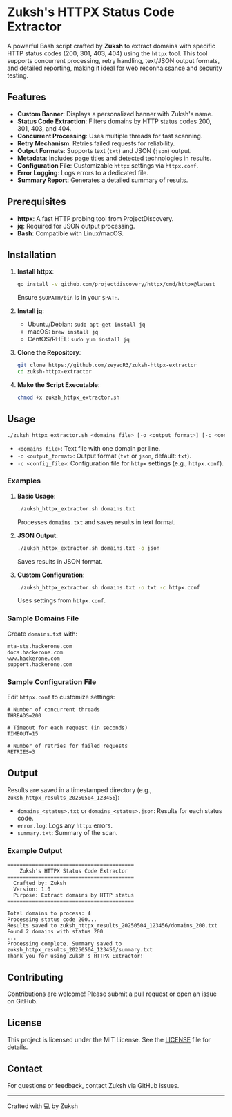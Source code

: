 # Zuksh's HTTPX Status Code Extractor

A powerful Bash script crafted by **Zuksh** to extract domains with specific HTTP status codes (200, 301, 403, 404) using the `httpx` tool. This tool supports concurrent processing, retry handling, text/JSON output formats, and detailed reporting, making it ideal for web reconnaissance and security testing.

## Features
- **Custom Banner**: Displays a personalized banner with Zuksh's name.
- **Status Code Extraction**: Filters domains by HTTP status codes 200, 301, 403, and 404.
- **Concurrent Processing**: Uses multiple threads for fast scanning.
- **Retry Mechanism**: Retries failed requests for reliability.
- **Output Formats**: Supports text (`txt`) and JSON (`json`) output.
- **Metadata**: Includes page titles and detected technologies in results.
- **Configuration File**: Customizable `httpx` settings via `httpx.conf`.
- **Error Logging**: Logs errors to a dedicated file.
- **Summary Report**: Generates a detailed summary of results.

## Prerequisites
- **httpx**: A fast HTTP probing tool from ProjectDiscovery.
- **jq**: Required for JSON output processing.
- **Bash**: Compatible with Linux/macOS.

## Installation
1. **Install httpx**:
   ```bash
   go install -v github.com/projectdiscovery/httpx/cmd/httpx@latest
   ```
   Ensure `$GOPATH/bin` is in your `$PATH`.

2. **Install jq**:
   - Ubuntu/Debian: `sudo apt-get install jq`
   - macOS: `brew install jq`
   - CentOS/RHEL: `sudo yum install jq`

3. **Clone the Repository**:
   ```bash
   git clone https://github.com/zeyadR3/zuksh-httpx-extractor
   cd zuksh-httpx-extractor
   ```

4. **Make the Script Executable**:
   ```bash
   chmod +x zuksh_httpx_extractor.sh
   ```

## Usage
```bash
./zuksh_httpx_extractor.sh <domains_file> [-o <output_format>] [-c <config_file>]
```
- `<domains_file>`: Text file with one domain per line.
- `-o <output_format>`: Output format (`txt` or `json`, default: `txt`).
- `-c <config_file>`: Configuration file for `httpx` settings (e.g., `httpx.conf`).

### Examples
1. **Basic Usage**:
   ```bash
   ./zuksh_httpx_extractor.sh domains.txt
   ```
   Processes `domains.txt` and saves results in text format.

2. **JSON Output**:
   ```bash
   ./zuksh_httpx_extractor.sh domains.txt -o json
   ```
   Saves results in JSON format.

3. **Custom Configuration**:
   ```bash
   ./zuksh_httpx_extractor.sh domains.txt -o txt -c httpx.conf
   ```
   Uses settings from `httpx.conf`.

### Sample Domains File
Create `domains.txt` with:
```
mta-sts.hackerone.com
docs.hackerone.com
www.hackerone.com
support.hackerone.com
```

### Sample Configuration File
Edit `httpx.conf` to customize settings:
```
# Number of concurrent threads
THREADS=200

# Timeout for each request (in seconds)
TIMEOUT=15

# Number of retries for failed requests
RETRIES=3
```

## Output
Results are saved in a timestamped directory (e.g., `zuksh_httpx_results_20250504_123456`):
- `domains_<status>.txt` or `domains_<status>.json`: Results for each status code.
- `error.log`: Logs any `httpx` errors.
- `summary.txt`: Summary of the scan.

### Example Output
```
=========================================
    Zuksh's HTTPX Status Code Extractor
=========================================
  Crafted by: Zuksh
  Version: 1.0
  Purpose: Extract domains by HTTP status
=========================================

Total domains to process: 4
Processing status code 200...
Results saved to zuksh_httpx_results_20250504_123456/domains_200.txt
Found 2 domains with status 200
...
Processing complete. Summary saved to zuksh_httpx_results_20250504_123456/summary.txt
Thank you for using Zuksh's HTTPX Extractor!
```

## Contributing
Contributions are welcome! Please submit a pull request or open an issue on GitHub.

## License
This project is licensed under the MIT License. See the [LICENSE](LICENSE) file for details.

## Contact
For questions or feedback, contact Zuksh via GitHub issues.

---

Crafted with 💻 by Zuksh
